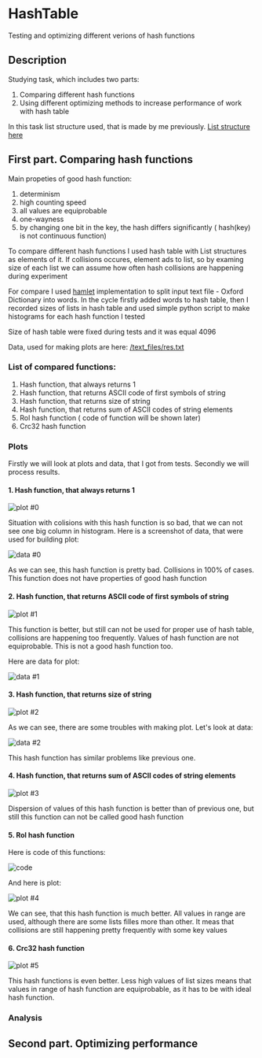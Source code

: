 HashTable
=========
Testing and optimizing different verions of hash functions

Description
-----------

Studying task, which includes two parts: 
1. Comparing different hash functions 
2. Using different optimizing methods to increase performance of work with hash table

In this task list structure used, that is made by me previously. [List structure here](https://github.com/RustamSubkhankulov/list "List Structure")

First part. Comparing hash functions
------------------------------------

Main propeties of good hash function:
1. determinism
2. high counting speed
3. all values are equiprobable
4. one-wayness
5. by changing one bit in the key, the hash differs significantly ( hash(key) is not continuous function)

To compare different hash functions I used hash table with List structures as elements of it. If collisions occures, element ads to list, 
so by examing size of each list we can assume how often hash collisions are happening during experiment

For compare I used [hamlet](https://github.com/RustamSubkhankulov/hamlet "Hamlet lib") implementation to split input text file - Oxford Dictionary into words.
In the cycle firstly added words to hash table, then I recorded sizes of lists in hash table and used simple python script to make histograms for each hash function I tested

Size of hash table were fixed during tests and it was equal 4096

Data, used for making plots are here: [/text_files/res.txt](https://github.com/RustamSubkhankulov/HashTable/blob/master/text_files/res.txt "data")

<h3> List of compared functions: </h3>

1. Hash function, that always returns 1 
2. Hash function, that returns ASCII code of first symbols of string
3. Hash function, that returns size of string
4. Hash function, that returns sum of ASCII codes of string elements
5. Rol hash function ( code of function will be shown later)
6. Crc32 hash function

<h3> Plots </h3>

Firstly we will look at plots and data, that I got from tests. Secondly we will process results.

<h4> 1. Hash function, that always returns 1 </h4> 

  ![plot #0](/pictures/graph_0.png "one hash")
  
Situation with colisions with this hash function is so bad, that we can not see one big column in histogram.
Here is a screenshot of data, that were used for building plot:

  ![data #0](/pictures/screenshots/one_ascii_data.png "one hash")

As we can see, this hash function is pretty bad. Collisions in 100% of cases. This function does not have properties of good hash function

<h4> 2. Hash function, that returns ASCII code of first symbols of string </h4>

  ![plot #1](/pictures/graph_1.png "first ascii hash")

This function is better, but still can not be used for proper use of hash table, collisions are happening too frequently. 
Values of hash function are not equiprobable. This is not a good hash function too.

Here are data for plot: 

  ![data #1](/pictures/screenshots/first_ascii_data.png "first ascii data")

<h4> 3. Hash function, that returns size of string </h4> 

  ![plot #2](/pictures/graph_2.png "sizeof hash")
 
As we can see, there are some troubles with making plot. Let's look at data:

  ![data #2](/pictures/screenshots/sizeof_data.png "sizeof data")
  
This hash function has similar problems like previous one.

<h4> 4. Hash function, that returns sum of ASCII codes of string elements </h4> 

  ![plot #3](/pictures/graph_3.png "ascii sum hash")
  
Dispersion of values of this hash function is better than of previous one, but still this function can not be called good hash function

<h4> 5. Rol hash function </h4> 

Here is code of this functions:

  ![code](/pictures/screenshots/rol_hash.png "rol hash")
  
And here is plot:

  ![plot #4](/pictures/graph_4.png "rol hash")
  
We can see, that this hash function is much better. All values in range are used, although there are some lists filles more than other. It meas that collisions are still happening pretty frequently with some key values

<h4> 6. Crc32 hash function </h4> 

  ![plot #5](/pictures/graph_5.png "crc32 hash")
  
This hash functions is even better. Less high values of list sizes means that values in range of hash function are equiprobable, as it has to be with ideal hash function.

<h3> Analysis </h4>



Second part. Optimizing performance
-----------------------------------

